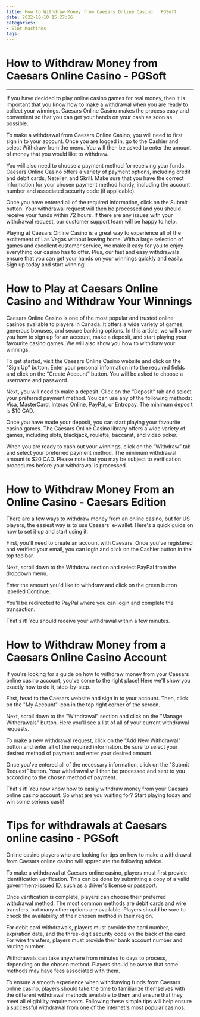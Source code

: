 ```yaml
---
title: How to Withdraw Money from Caesars Online Casino   PGSoft
date: 2022-10-10 15:27:56
categories:
- Slot Machines
tags:
---
```



#  How to Withdraw Money from Caesars Online Casino - PGSoft

***

If you have decided to play online casino games for real money, then it is important that you know how to make a withdrawal when you are ready to collect your winnings. Caesars Online Casino makes the process easy and convenient so that you can get your hands on your cash as soon as possible.

To make a withdrawal from Caesars Online Casino, you will need to first sign in to your account. Once you are logged in, go to the Cashier and select Withdraw from the menu. You will then be asked to enter the amount of money that you would like to withdraw.

You will also need to choose a payment method for receiving your funds. Caesars Online Casino offers a variety of payment options, including credit and debit cards, Neteller, and Skrill. Make sure that you have the correct information for your chosen payment method handy, including the account number and associated security code (if applicable).

Once you have entered all of the required information, click on the Submit button. Your withdrawal request will then be processed and you should receive your funds within 72 hours. If there are any issues with your withdrawal request, our customer support team will be happy to help.

Playing at Caesars Online Casino is a great way to experience all of the excitement of Las Vegas without leaving home. With a large selection of games and excellent customer service, we make it easy for you to enjoy everything our casino has to offer. Plus, our fast and easy withdrawals ensure that you can get your hands on your winnings quickly and easily. Sign up today and start winning!

#  How to Play at Caesars Online Casino and Withdraw Your Winnings

Caesars Online Casino is one of the most popular and trusted online casinos available to players in Canada. It offers a wide variety of games, generous bonuses, and secure banking options. In this article, we will show you how to sign up for an account, make a deposit, and start playing your favourite casino games. We will also show you how to withdraw your winnings.

To get started, visit the Caesars Online Casino website and click on the “Sign Up” button. Enter your personal information into the required fields and click on the “Create Account” button. You will be asked to choose a username and password.

Next, you will need to make a deposit. Click on the “Deposit” tab and select your preferred payment method. You can use any of the following methods: Visa, MasterCard, Interac Online, PayPal, or Entropay. The minimum deposit is $10 CAD.

Once you have made your deposit, you can start playing your favourite casino games. The Caesars Online Casino library offers a wide variety of games, including slots, blackjack, roulette, baccarat, and video poker.

When you are ready to cash out your winnings, click on the “Withdraw” tab and select your preferred payment method. The minimum withdrawal amount is $20 CAD. Please note that you may be subject to verification procedures before your withdrawal is processed.

#  How to Withdraw Money From an Online Casino - Caesars Edition

There are a few ways to withdraw money from an online casino, but for US players, the easiest way is to use Caesars' e-wallet. Here's a quick guide on how to set it up and start using it.

First, you'll need to create an account with Caesars. Once you've registered and verified your email, you can login and click on the Cashier button in the top toolbar.

Next, scroll down to the Withdraw section and select PayPal from the dropdown menu.

Enter the amount you'd like to withdraw and click on the green button labelled Continue.

You'll be redirected to PayPal where you can login and complete the transaction.

That's it! You should receive your withdrawal within a few minutes.

#  How to Withdraw Money from a Caesars Online Casino Account

If you're looking for a guide on how to withdraw money from your Caesars online casino account, you've come to the right place! Here we'll show you exactly how to do it, step-by-step.

First, head to the Caesars website and sign in to your account. Then, click on the "My Account" icon in the top right corner of the screen.

Next, scroll down to the "Withdrawal" section and click on the "Manage Withdrawals" button. Here you'll see a list of all of your current withdrawal requests.

To make a new withdrawal request, click on the "Add New Withdrawal" button and enter all of the required information. Be sure to select your desired method of payment and enter your desired amount.

Once you've entered all of the necessary information, click on the "Submit Request" button. Your withdrawal will then be processed and sent to you according to the chosen method of payment.

That's it! You now know how to easily withdraw money from your Caesars online casino account. So what are you waiting for? Start playing today and win some serious cash!

#  Tips for withdrawals at Caesars online casino - PGSoft

Online casino players who are looking for tips on how to make a withdrawal from Caesars online casino will appreciate the following advice.

To make a withdrawal at Caesars online casino, players must first provide identification verification. This can be done by submitting a copy of a valid government-issued ID, such as a driver's license or passport.

Once verification is complete, players can choose their preferred withdrawal method. The most common methods are debit cards and wire transfers, but many other options are available. Players should be sure to check the availability of their chosen method in their region.

For debit card withdrawals, players must provide the card number, expiration date, and the three-digit security code on the back of the card. For wire transfers, players must provide their bank account number and routing number.

Withdrawals can take anywhere from minutes to days to process, depending on the chosen method. Players should be aware that some methods may have fees associated with them.

To ensure a smooth experience when withdrawing funds from Caesars online casino, players should take the time to familiarize themselves with the different withdrawal methods available to them and ensure that they meet all eligibility requirements. Following these simple tips will help ensure a successful withdrawal from one of the internet's most popular casinos.